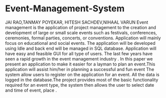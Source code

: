# Event-Management-System
JAI RAO,TANMAY POYEKAR, HITESH SACHDEV,NIHAAL VARUN
Event management is the application of project management to the creation and development of large or small scale events such as festivals, conferences, ceremonies, formal parties, concerts, or conventions. Application will mainly focus on educational and social events. The application will be developed using Idle and back end will be managed in SQL database. Application will have easy and feasible GUI for all type of users. The last few years have seen a rapid growth in the event management
industry . In this paper we present an  application to make it easier for a layman to plan an event.This application will assist him/her in planning a successful and fun event The system allow users to register on the application for an event. All the data is logged in the database.The project provides most of the basic functionality required for an event type, the system then allows the user to select date and time of event, place .
